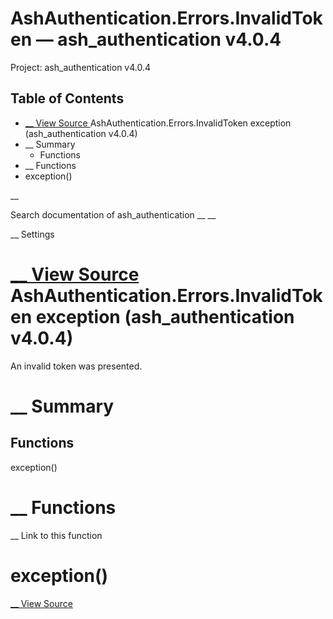 # AshAuthentication.Errors.InvalidToken — ash_authentication v4.0.4

Project: ash_authentication v4.0.4

## Table of Contents

- [ __ View Source ](external_link) AshAuthentication.Errors.InvalidToken exception (ash_authentication v4.0.4)
- __ Summary
  - Functions
- __ Functions
- exception()

__

Search documentation of ash_authentication __ __

__ Settings

#  [ __ View Source ](external_link) AshAuthentication.Errors.InvalidToken exception (ash_authentication v4.0.4)

An invalid token was presented.

#  __ Summary

##  Functions

exception()

#  __ Functions

__ Link to this function

# exception()

[ __ View Source ](external_link)
